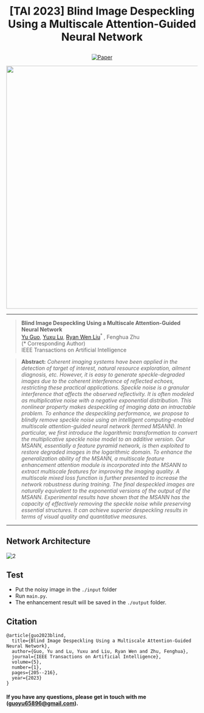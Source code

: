  # <p align=center> [TAI 2023] Blind Image Despeckling Using a Multiscale Attention-Guided Neural Network</p>

<div align="center">
 
[![Paper](https://img.shields.io/badge/MSANN-Paper-red.svg)](https://ieeexplore.ieee.org/abstract/document/10012299)

</div>
<div align=center>
<img src="https://github.com/user-attachments/assets/773d79c4-f33a-437c-8a2a-7dd67f58597f" width="640">
</div>

---
>**Blind Image Despeckling Using a Multiscale Attention-Guided Neural Network**<br>  [Yu Guo](https://scholar.google.com/citations?user=klYz-acAAAAJ&hl=zh-CN), [Yuxu Lu](https://scholar.google.com.hk/citations?user=XXge2_0AAAAJ&hl=zh-CN), [Ryan Wen Liu](http://mipc.whut.edu.cn/index.html)<sup>* </sup>, Fenghua Zhu <br>
(* Corresponding Author)<br>
>IEEE Transactions on Artificial Intelligence

> **Abstract:** *Coherent imaging systems have been applied in the detection of target of interest, natural resource exploration, ailment diagnosis, etc. However, it is easy to generate speckle-degraded images due to the coherent interference of reflected echoes, restricting these practical applications. Speckle noise is a granular interference that affects the observed reflectivity. It is often modeled as multiplicative noise with a negative exponential distribution. This nonlinear property makes despeckling of imaging data an intractable problem. To enhance the despeckling performance, we propose to blindly remove speckle noise using an intelligent computing-enabled multiscale attention-guided neural network (termed MSANN). In particular, we first introduce the logarithmic transformation to convert the multiplicative speckle noise model to an additive version. Our MSANN, essentially a feature pyramid network, is then exploited to restore degraded images in the logarithmic domain. To enhance the generalization ability of the MSANN, a multiscale feature enhancement attention module is incorporated into the MSANN to extract multiscale features for improving the imaging quality. A multiscale mixed loss function is further presented to increase the network robustness during training. The final despeckled images are naturally equivalent to the exponential versions of the output of the MSANN. Experimental results have shown that the MSANN has the capacity of effectively removing the speckle noise while preserving essential structures. It can achieve superior despeckling results in terms of visual quality and quantitative measures.*
---

## Network Architecture

![2](https://github.com/user-attachments/assets/691eb6eb-d3e8-4e59-9c81-029fb8e3f216)

## Test
* Put the noisy image in the `./input` folder
* Run `main.py`. 
* The enhancement result will be saved in the `./output` folder.

## Citation

```
@article{guo2023blind,
  title={Blind Image Despeckling Using a Multiscale Attention-Guided Neural Network},
  author={Guo, Yu and Lu, Yuxu and Liu, Ryan Wen and Zhu, Fenghua},
  journal={IEEE Transactions on Artificial Intelligence},
  volume={5},
  number={1},
  pages={205--216},
  year={2023}
}
```

#### If you have any questions, please get in touch with me (guoyu65896@gmail.com).
